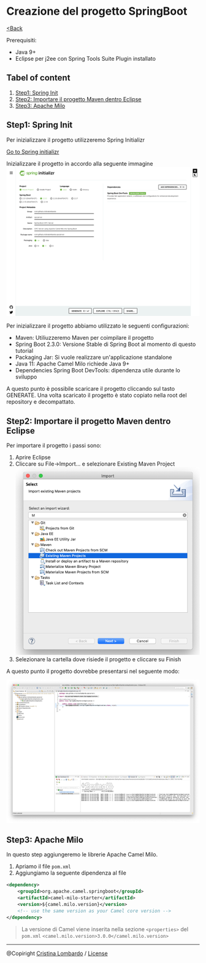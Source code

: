 # Creazione del progetto SpringBoot

[<Back](Documentation.md)

Prerequisiti: 
- Java 9+ 
- Eclipse per j2ee con Spring Tools Suite Plugin installato

## Tabel of content

1. [Step1: Spring Init](#step1-spring-init)
1. [Step2: Importare il progetto Maven dentro Eclipse](#step2-importare-il-progetto-maven-dentro-eclipse)
1. [Step3: Apache Milo](#step3-apache-milo)

## Step1: Spring Init
Per inizializzare il progetto utilizzeremo Spring Initializr 

[Go to Spring initializr](https://start.spring.io/)

Inizializzare il progetto in accordo alla seguente immagine
![Spring Boot Init](img/springboot-init.png)

Per inizializzare il progetto abbiamo utilizzato le seguenti configurazioni:
- Maven: Utiliuzzeremo Maven per coimpilare il progetto
- Spring Boot 2.3.0: Versione Stable di Spring Boot al momento di questo tutorial
- Packaging Jar: Si vuole realizzare un'applicazione standalone
- Java 11: Apache Camel Milo richiede Java 9+
- Dependencies Spring Boot DevTools: dipendenza utile durante lo sviluppo

A questo punto è possibile scaricare il progetto cliccando sul tasto GENERATE.
Una volta scaricato il progetto è stato copiato nella root del repository e decompattato.

## Step2: Importare il progetto Maven dentro Eclipse

Per importare il progetto i passi sono:

1. Aprire Eclipse 
1. Cliccare su File->Import... e selezionare Existing Maven Project 
![Import Maven](img/import-maven.png)
1. Selezionare la cartella dove risiede il progetto e cliccare su Finish

A questo punto il progetto dovrebbe presentarsi nel seguente modo:

![Eclipse Project](img/eclipse-project.png)

## Step3: Apache Milo
In questo step aggiungeremo le librerie Apache Camel Milo.

1. Apriamo il file `pom.xml`
1. Aggiungiamo la seguente dipendenza al file
```Xml
<dependency>
	<groupId>org.apache.camel.springboot</groupId>
	<artifactId>camel-milo-starter</artifactId>
	<version>${camel.milo.version}</version>
	<!-- use the same version as your Camel core version -->
</dependency> 
```
> La versione di Camel viene inserita nella sezione `<properties>` del `pom.xml` `<camel.milo.version>3.0.0</camel.milo.version>`

---
@Copiright [Cristina Lombardo](https://github.com/cristinalombardo/) / [License](/LICENSE)